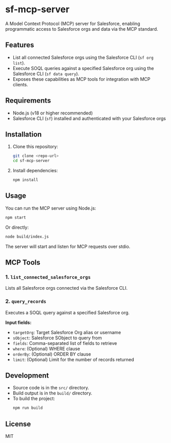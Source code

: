 # sf-mcp-server

A Model Context Protocol (MCP) server for Salesforce, enabling programmatic access to Salesforce orgs and data via the MCP standard.

## Features

- List all connected Salesforce orgs using the Salesforce CLI (`sf org list`).
- Execute SOQL queries against a specified Salesforce org using the Salesforce CLI (`sf data query`).
- Exposes these capabilities as MCP tools for integration with MCP clients.

## Requirements

- Node.js (v18 or higher recommended)
- Salesforce CLI (`sf`) installed and authenticated with your Salesforce orgs

## Installation

1. Clone this repository:
   ```sh
   git clone <repo-url>
   cd sf-mcp-server
   ```
2. Install dependencies:
   ```sh
   npm install
   ```

## Usage

You can run the MCP server using Node.js:

```sh
npm start
```

Or directly:

```sh
node build/index.js
```

The server will start and listen for MCP requests over stdio.

## MCP Tools

### 1. `list_connected_salesforce_orgs`

Lists all Salesforce orgs connected via the Salesforce CLI.

### 2. `query_records`

Executes a SOQL query against a specified Salesforce org.

**Input fields:**

- `targetOrg`: Target Salesforce Org alias or username
- `sObject`: Salesforce SObject to query from
- `fields`: Comma-separated list of fields to retrieve
- `where`: (Optional) WHERE clause
- `orderBy`: (Optional) ORDER BY clause
- `limit`: (Optional) Limit for the number of records returned

## Development

- Source code is in the `src/` directory.
- Build output is in the `build/` directory.
- To build the project:
  ```sh
  npm run build
  ```

## License

MIT

